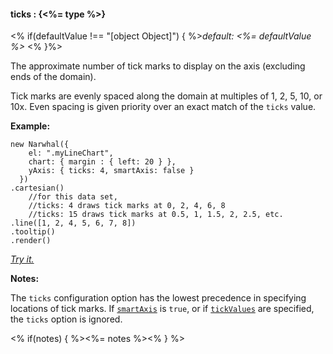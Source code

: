 #### **ticks** : {<%= type %>}

<% if(defaultValue !== "[object Object]") { %>*default: <%= defaultValue %>* <% }%>

The approximate number of tick marks to display on the axis (excluding ends of the domain). 

Tick marks are evenly spaced along the domain at multiples of 1, 2, 5, 10, or 10x. Even spacing is given priority over an exact match of the `ticks` value.

**Example:**

	new Narwhal({
	    el: ".myLineChart",
	    chart: { margin : { left: 20 } },
        yAxis: { ticks: 4, smartAxis: false }
	  })
	.cartesian()
		//for this data set, 
		//ticks: 4 draws tick marks at 0, 2, 4, 6, 8
		//ticks: 15 draws tick marks at 0.5, 1, 1.5, 2, 2.5, etc.
	.line([1, 2, 4, 5, 6, 7, 8])
	.tooltip()
	.render()

*[Try it.](http://jsfiddle.net/forio/GaF5p/)*

**Notes:**

The `ticks` configuration option has the lowest precedence in specifying locations of tick marks. If [`smartAxis`](#config_config.yAxis.smartAxis) is `true`, or if [`tickValues`](#config_config.yAxis.tickValues) are specified, the `ticks` option is ignored.

<% if(notes) { %><%= notes %><% } %>

